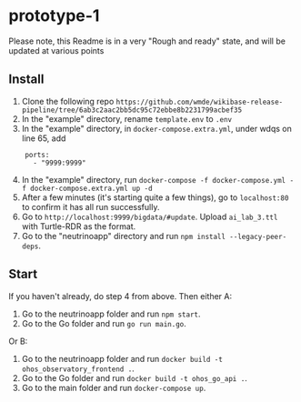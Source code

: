 # prototype-1

Please note, this Readme is in a very "Rough and ready" state, and will be updated at various points

## Install

1. Clone the following repo `https://github.com/wmde/wikibase-release-pipeline/tree/6ab3c2aac2bb5dc95c72ebbe8b2231799acbef35`
2. In the "example" directory, rename `template.env` to `.env`
3. In the "example" directory, in `docker-compose.extra.yml`, under wdqs on line 65, add
```   
    ports:
      - "9999:9999"
```
4. In the "example" directory, run `docker-compose -f docker-compose.yml -f docker-compose.extra.yml up -d`
5. After a few minutes (it's starting quite a few things), go to `localhost:80` to confirm it has all run successfully.
6. Go to `http://localhost:9999/bigdata/#update`. Upload `ai_lab_3.ttl` with Turtle-RDR as the format.
7. Go to the "neutrinoapp" directory and run `npm install --legacy-peer-deps`.

## Start
If you haven't already, do step 4 from above.
Then either A: 
  1. Go to the neutrinoapp folder and run `npm start`.
  2. Go to the Go folder and run `go run main.go`.

Or B:
  1. Go to the neutrinoapp folder and run `docker build -t ohos_observatory_frontend .`.
  1. Go to the Go folder and run `docker build -t ohos_go_api .`.
  1. Go to the main folder and run `docker-compose up`.